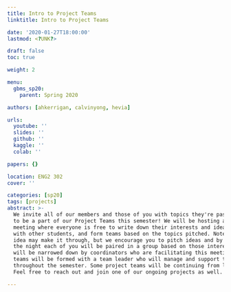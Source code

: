 ```yaml
---
title: Intro to Project Teams
linktitle: Intro to Project Teams

date: '2020-01-27T18:00:00'
lastmod: <?UNK?>

draft: false
toc: true

weight: 2

menu:
  gbms_sp20:
    parent: Spring 2020

authors: [ahkerrigan, calvinyong, hevia]

urls:
  youtube: ''
  slides: ''
  github: ''
  kaggle: ''
  colab: ''

papers: {}

location: ENG2 302
cover: ''

categories: [sp20]
tags: [projects]
abstract: >-
  We invite all of our members and those of you with topics they're passionate about
  to be a part of our Project Teams this semester! We will be hosting a fun, informal
  meeting where everyone is free to write down their interests and ideas, converse
  with other students, and form teams based on the topics pitched. Note: Not everyone's
  idea may make it through, but we encourage you to pitch ideas and by the end of
  the night each of you will be paired in a group based on those interests. Ideas
  will be narrowed down by coordinators who are facilitating this meeting, and the
  teams will be formed with a team leader who will manage and support the project
  throughout the semester. Some project teams will be continuing from last semester!
  Feel free to reach out and join one of our ongoing projects as well.

---
```


<!-- TODO Add Meeting Notes/Contents here -->
<!-- NOTE Refer the Documentation if you're unsure how to format/add to this. -->
